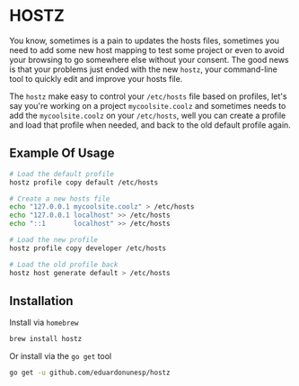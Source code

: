 # HOSTZ

You know, sometimes is a pain to updates the hosts files, sometimes you need to add some new host mapping to test some project or even to avoid your browsing to go somewhere else without your consent. The good news is that your problems just ended with the new `hostz`, your command-line tool to quickly edit and improve your hosts file.

The `hostz` make easy to control your `/etc/hosts` file based on profiles, let's say you're working on a project `mycoolsite.coolz` and sometimes needs to add the `mycoolsite.coolz` on your `/etc/hosts`, well you can create a profile and load that profile when needed, and back to the old default profile again.

## Example Of Usage

```bash
# Load the default profile
hostz profile copy default /etc/hosts

# Create a new hosts file
echo "127.0.0.1 mycoolsite.coolz" > /etc/hosts
echo "127.0.0.1 localhost" >> /etc/hosts
echo "::1       localhost" >> /etc/hosts

# Load the new profile
hostz profile copy developer /etc/hosts

# Load the old profile back
hostz host generate default > /etc/hosts
```

## Installation

Install via `homebrew`

```bash
brew install hostz
```

Or install via the `go get` tool

```bash
go get -u github.com/eduardonunesp/hostz
```
